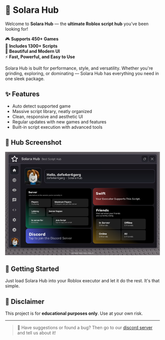 # 🌟 Solara Hub

Welcome to **Solara Hub** — the **ultimate Roblox script hub** you’ve been looking for!

🎮 **Supports 450+ Games**  
📜 **Includes 1300+ Scripts**  
🎨 **Beautiful and Modern UI**  
⚡ **Fast, Powerful, and Easy to Use**

Solara Hub is built for performance, style, and versatility. Whether you're grinding, exploring, or dominating — Solara Hub has everything you need in one sleek package.

## ✨ Features

- Auto detect supported game
- Massive script library, neatly organized
- Clean, responsive and aesthetic UI
- Regular updates with new games and features
- Built-in script execution with advanced tools

## 📸 Hub Screenshot

![Solara Hub UI](SolaraHubV4Screen.png)

## 🚀 Getting Started

Just load Solara Hub into your Roblox executor and let it do the rest. It's that simple.

## 📌 Disclaimer

This project is for **educational purposes only**. Use at your own risk.

---

> 💬 Have suggestions or found a bug? Then go to our [discord server](https://discord.gg/DPCKQRJmdF) and tell us about it!
